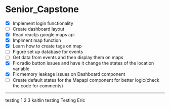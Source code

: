 # Senior_Capstone
- [X] Implement login functionality
- [ ] Create dashboard layout
- [X] Read reactjs google maps api
- [X] Implment map function
- [X] Learn how to create tags on map
- [ ] Figure set up database for events
- [ ] Get data from events and then display them on maps
- [X] Fix radio button issues and have it change the states of the location variable
- [X] Fix memory leakage issues on Dashboard component
- [ ] Create default states for the Mapapi component for better logic(check the code for comments)

-----------------------------------------------
testing 1 2 3
kaitlin testing
Testing Eric 
